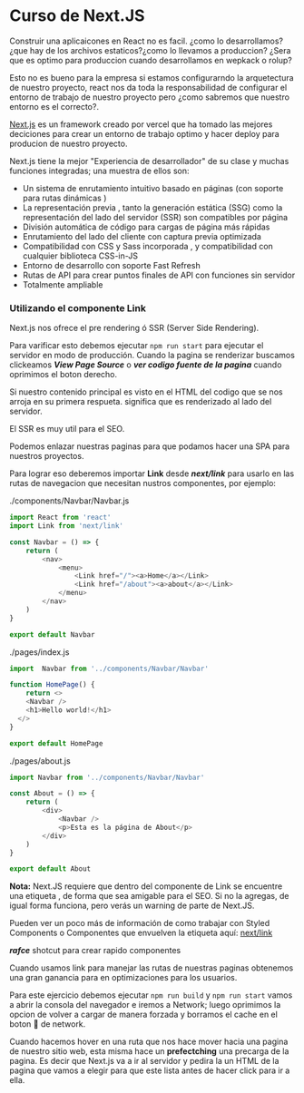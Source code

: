 # Curso de Next.JS

Construir una aplicaicones en React no es facil. ¿como lo desarrollamos? ¿que hay de los archivos estaticos?¿como lo llevamos a produccion? ¿Sera que es optimo para produccion cuando desarrollamos en wepkack o rolup?

Esto no es bueno para la empresa si estamos configurarndo la arquetectura de nuestro proyecto, react nos da toda la responsabilidad de configurar el entorno de trabajo de nuestro proyecto pero ¿como sabremos que nuestro entorno es el correcto?.

[Next.js](https://nextjs.org/ "Next.js") es un framework creado por vercel que ha tomado las mejores deciciones para crear un entorno de trabajo optimo y hacer deploy para producion de nuestro proyecto.

Next.js tiene la mejor "Experiencia de desarrollador" de su clase y muchas funciones integradas; una muestra de ellos son:

- Un sistema de enrutamiento intuitivo basado en páginas (con soporte para rutas dinámicas )
- La representación previa , tanto la generación estática (SSG) como la representación del lado del servidor (SSR) son compatibles por página
- División automática de código para cargas de página más rápidas
- Enrutamiento del lado del cliente con captura previa optimizada
- Compatibilidad con CSS y Sass incorporada , y compatibilidad con cualquier biblioteca CSS-in-JS
- Entorno de desarrollo con soporte Fast Refresh
- Rutas de API para crear puntos finales de API con funciones sin servidor
- Totalmente ampliable

### Utilizando el componente Link

Next.js nos ofrece el pre rendering ó SSR (Server Side Rendering).

Para varificar esto debemos ejecutar `npm run start` para ejecutar el servidor en modo de producción. Cuando la pagina se renderizar buscamos clickeamos ***View Page Source*** o ***ver codigo fuente de la pagina*** cuando oprimimos el boton derecho.

Si nuestro contenido principal es visto en el HTML del codigo que se nos arroja en su primera respueta. significa que es renderizado al lado del servidor.

El SSR es muy util para el SEO.

Podemos enlazar nuestras paginas para que podamos hacer una SPA para nuestros proyectos.

Para lograr eso deberemos importar **Link** desde ***next/link*** para usarlo en las rutas de navegacion que necesitan nustros componentes, por ejemplo:

./components/Navbar/Navbar.js
```JavaScript
import React from 'react'
import Link from 'next/link'

const Navbar = () => {
	return (
		<nav>
			<menu>
				<Link href="/"><a>Home</a></Link>
				<Link href="/about"><a>about</a></Link>
			</menu>
		</nav>
	)
}

export default Navbar

```

./pages/index.js
```JavaScript
import  Navbar from '../components/Navbar/Navbar'

function HomePage() {
	return <>
    <Navbar />
    <h1>Hello world!</h1>
  </>
}

export default HomePage
```

./pages/about.js
```JavaScript
import Navbar from '../components/Navbar/Navbar'

const About = () => {
	return (
		<div>
			<Navbar />
			<p>Esta es la página de About</p>
		</div>
	)
}

export default About
```

**Nota:** Next.JS requiere que dentro del componente de Link se encuentre una etiqueta <a></a>, de forma que sea amigable para el SEO. Si no la agregas, de igual forma funciona, pero verás un warning de parte de Next.JS.

Pueden ver un poco más de información de como trabajar con Styled Components o Componentes que envuelven la etiqueta <a> aquí: [next/link](https://nextjs.org/docs/api-reference/next/link "next/link")

***rafce*** shotcut para crear rapido componentes

Cuando usamos link para manejar las rutas de nuestras paginas obtenemos una gran ganancia para en optimizaciones para los usuarios.

Para este ejercicio debemos ejecutar `npm run build` y `npm run start` vamos a abrir la consola del navegador e iremos a Network; luego oprimimos la opcion de volver a cargar de manera forzada y borramos el cache en el boton 🚫 de network.

Cuando hacemos hover en una ruta que nos hace mover hacia una pagina de nuestro sitio web, esta misma hace un **prefectching** una precarga de la pagina. Es decir que Next.js va a ir al servidor y pedira la un HTML de la pagina que vamos a elegir para que este lista antes de hacer click para ir a ella.